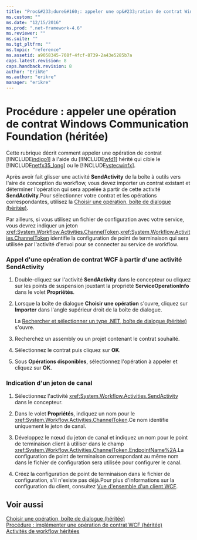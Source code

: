 ```yaml
---
title: "Proc&#233;dure&#160;: appeler une op&#233;ration de contrat Windows Communication Foundation (h&#233;rit&#233;e) | Microsoft Docs"
ms.custom: ""
ms.date: "12/15/2016"
ms.prod: ".net-framework-4.6"
ms.reviewer: ""
ms.suite: ""
ms.tgt_pltfrm: ""
ms.topic: "reference"
ms.assetid: a9058345-708f-4fcf-8739-2a43e5285b7a
caps.latest.revision: 8
caps.handback.revision: 8
author: "ErikRe"
ms.author: "erikre"
manager: "erikre"
---
```

# Proc&#233;dure&#160;: appeler une op&#233;ration de contrat Windows Communication Foundation (h&#233;rit&#233;e)
Cette rubrique décrit comment appeler une opération de contrat [!INCLUDE[indigo1](../workflow-designer/includes/indigo1_md.md)] à l'aide du [!INCLUDE[wfd1](../workflow-designer/includes/wfd1_md.md)] hérité qui cible le [!INCLUDE[netfx35_long](../workflow-designer/includes/netfx35_long_md.md)] ou le [!INCLUDE[vstecwinfx](../workflow-designer/includes/vstecwinfx_md.md)].  
  
 Après avoir fait glisser une activité **SendActivity** de la boîte à outils vers l'aire de conception du workflow, vous devez importer un contrat existant et déterminer l'opération qui sera appelée à partir de cette activité **SendActivity**.Pour sélectionner votre contrat et les opérations correspondantes, utilisez la [Choisir une opération, boîte de dialogue \(héritée\)](../workflow-designer/choose-operation-dialog-box-legacy.md).  
  
 Par ailleurs, si vous utilisez un fichier de configuration avec votre service, vous devrez indiquer un jeton <xref:System.Workflow.Activities.ChannelToken>.<xref:System.Workflow.Activities.ChannelToken> identifie la configuration de point de terminaison qui sera utilisée par l'activité d'envoi pour se connecter au service de workflow.  
  
### Appel d'une opération de contrat WCF à partir d'une activité SendActivity  
  
1.  Double\-cliquez sur l'activité **SendActivity** dans le concepteur ou cliquez sur les points de suspension jouxtant la propriété **ServiceOperationInfo** dans le volet **Propriétés**.  
  
2.  Lorsque la boîte de dialogue **Choisir une opération** s'ouvre, cliquez sur **Importer** dans l'angle supérieur droit de la boîte de dialogue.  
  
     La [Rechercher et sélectionner un type .NET, boîte de dialogue \(héritée\)](../workflow-designer/browse-and-select-a-dotnet-type-dialog-box-legacy.md) s'ouvre.  
  
3.  Recherchez un assembly ou un projet contenant le contrat souhaité.  
  
4.  Sélectionnez le contrat puis cliquez sur **OK**.  
  
5.  Sous **Opérations disponibles**, sélectionnez l'opération à appeler et cliquez sur **OK**.  
  
### Indication d'un jeton de canal  
  
1.  Sélectionnez l'activité <xref:System.Workflow.Activities.SendActivity> dans le concepteur.  
  
2.  Dans le volet **Propriétés**, indiquez un nom pour le <xref:System.Workflow.Activities.ChannelToken>.Ce nom identifie uniquement le jeton de canal.  
  
3.  Développez le nœud du jeton de canal et indiquez un nom pour le point de terminaison client à utiliser dans le champ <xref:System.Workflow.Activities.ChannelToken.EndpointName%2A>.La configuration de point de terminaison correspondant au même nom dans le fichier de configuration sera utilisée pour configurer le canal.  
  
4.  Créez la configuration de point de terminaison dans le fichier de configuration, s'il n'existe pas déjà.Pour plus d'informations sur la configuration du client, consultez [Vue d'ensemble d'un client WCF](../Topic/WCF%20Client%20Overview.md).  
  
## Voir aussi  
 [Choisir une opération, boîte de dialogue \(héritée\)](../workflow-designer/choose-operation-dialog-box-legacy.md)   
 [Procédure : implémenter une opération de contrat WCF \(héritée\)](../workflow-designer/how-to-implement-a-windows-communication-foundation-contract-operation-legacy.md)   
 [Activités de workflow héritées](../workflow-designer/legacy-workflow-activities.md)
